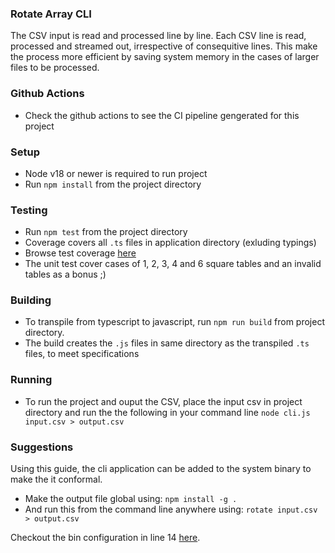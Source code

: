 ### Rotate Array CLI
The CSV input is read and processed line by line.
Each CSV line is read, processed and streamed out, irrespective of consequitive lines.
This make the process more efficient by saving system memory in the cases of larger files to be processed.

### Github Actions
 - Check the github actions to see the CI pipeline gengerated for this project

### Setup
 - Node v18 or newer is required to run project
 - Run `npm install` from the project directory


### Testing
 - Run `npm test` from the project directory
 - Coverage covers all `.ts` files in application directory (exluding typings)
 - Browse test coverage [here](./coverage/unit/lcov-report/index.html)
 - The unit test cover cases of 1, 2, 3, 4 and 6 square tables and an invalid tables as a bonus ;)
 

### Building
- To transpile from typescript to javascript, run `npm run build` from project directory. 
- The build creates the `.js` files in same directory as the transpiled `.ts` files, to meet specifications

### Running
 - To run the project and ouput the CSV, place the input csv in project directory and run the the following in your command line `node cli.js input.csv > output.csv`
 


### Suggestions
Using this guide, the cli application can be added to the system binary to make the it conformal. 

- Make the output file global using: `npm install -g .`
- And run this from the command line anywhere using: `rotate input.csv > output.csv`

Checkout the bin configuration in line 14 [here](./package.json).